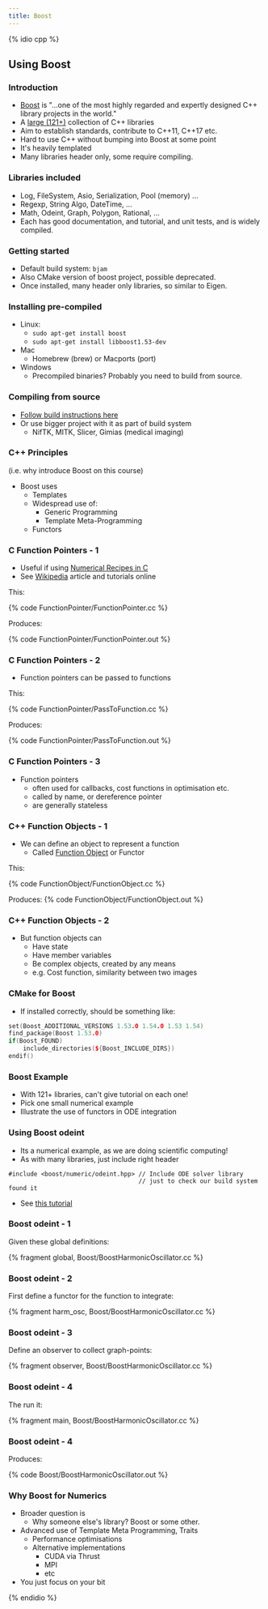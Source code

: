 ```yaml
---
title: Boost
---
```


{% idio cpp %}

## Using Boost

### Introduction

* [Boost][BoostHome] is "...one of the most highly regarded and expertly designed C++ library projects in the world."
* A [large (121+)][BoostDoc] collection of C++ libraries
* Aim to establish standards, contribute to C++11, C++17 etc.
* Hard to use C++ without bumping into Boost at some point
* It's heavily templated
* Many libraries header only, some require compiling.


### Libraries included

* Log, FileSystem, Asio, Serialization, Pool (memory) ...
* Regexp, String Algo, DateTime,  ...
* Math, Odeint, Graph, Polygon, Rational, ...
* Each has good documentation, and tutorial, and unit tests, and is widely compiled.


### Getting started

* Default build system: ```bjam```
* Also CMake version of boost project, possible deprecated.
* Once installed, many header only libraries, so similar to Eigen.


### Installing pre-compiled

* Linux:
    * ```sudo apt-get install boost```
    * ```sudo apt-get install libboost1.53-dev```
* Mac
    * Homebrew (brew) or Macports (port)
* Windows
    * Precompiled binaries? Probably you need to build from source.


### Compiling from source

* [Follow build instructions here][BoostBuild]
* Or use bigger project with it as part of build system
    * NifTK, MITK, Slicer, Gimias (medical imaging)


### C++ Principles

(i.e. why introduce Boost on this course)

* Boost uses
    * Templates
    * Widespread use of:
        * Generic Programming
        * Template Meta-Programming
    * Functors


### C Function Pointers - 1

* Useful if using [Numerical Recipes in C][NumericalRecipesC]
* See [Wikipedia][WikipediaFunctionPointers] article and tutorials online

This:

{% code FunctionPointer/FunctionPointer.cc %}

Produces:

{% code FunctionPointer/FunctionPointer.out %}


### C Function Pointers - 2

* Function pointers can be passed to functions

This:

{% code FunctionPointer/PassToFunction.cc %}

Produces:

{% code FunctionPointer/PassToFunction.out %}


### C Function Pointers - 3

* Function pointers
    * often used for callbacks, cost functions in optimisation etc.
    * called by name, or dereference pointer
    * are generally stateless


### C++ Function Objects - 1

* We can define an object to represent a function
    * Called [Function Object][WikipediaFunctionObject] or Functor

This:

{% code FunctionObject/FunctionObject.cc %}

Produces:
{% code FunctionObject/FunctionObject.out %}


### C++ Function Objects - 2

* But function objects can
    * Have state
    * Have member variables
    * Be complex objects, created by any means
    * e.g. Cost function, similarity between two images


### CMake for Boost

* If installed correctly, should be something like:

``` cpp
set(Boost_ADDITIONAL_VERSIONS 1.53.0 1.54.0 1.53 1.54)
find_package(Boost 1.53.0)
if(Boost_FOUND)
    include_directories(${Boost_INCLUDE_DIRS})
endif()
```


### Boost Example

* With 121+ libraries, can't give tutorial on each one!
* Pick one small numerical example
* Illustrate the use of functors in ODE integration


### Using Boost odeint

* Its a numerical example, as we are doing scientific computing!
* As with many libraries, just include right header

``` 
#include <boost/numeric/odeint.hpp> // Include ODE solver library
                                    // just to check our build system found it
```
* See [this tutorial][BoostTutorial]


### Boost odeint - 1

Given these global definitions:

{% fragment global, Boost/BoostHarmonicOscillator.cc %}


### Boost odeint - 2

First define a functor for the function to integrate:

{% fragment harm_osc, Boost/BoostHarmonicOscillator.cc %}


### Boost odeint - 3

Define an observer to collect graph-points:

{% fragment observer, Boost/BoostHarmonicOscillator.cc %}


### Boost odeint - 4

The run it:

{% fragment main, Boost/BoostHarmonicOscillator.cc %}


### Boost odeint - 4

Produces:

{% code Boost/BoostHarmonicOscillator.out %}


### Why Boost for Numerics

* Broader question is
    * Why someone else's library? Boost or some other.
* Advanced use of Template Meta Programming, Traits
    * Performance optimisations
    * Alternative implementations
        * CUDA via Thrust
        * MPI
        * etc
* You just focus on your bit

{% endidio %}

[BoostHome]: http://www.boost.org/
[BoostDoc]: http://www.boost.org/doc/libs/1_57_0/
[BoostBuild]: http://www.boost.org/doc/libs/1_57_0/libs/regex/doc/html/boost_regex/install.html
[BoostTutorial]: http://www.boost.org/doc/libs/1_57_0/libs/numeric/odeint/doc/html/index.html
[NumericalRecipesC]: http://www.nr.com/
[WikipediaFunctionPointers]: http://en.wikipedia.org/wiki/Function_pointer
[WikipediaFunctionObject]: http://en.wikipedia.org/wiki/Function_object
